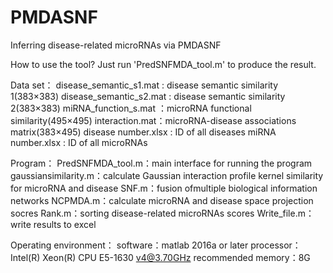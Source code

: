 # PMDASNF
Inferring disease-related microRNAs via PMDASNF

How to use the tool?
Just run 'PredSNFMDA_tool.m' to produce the result.

Data set：
disease_semantic_s1.mat :  disease semantic similarity 1(383×383)
disease_semantic_s2.mat :  disease semantic similarity 2(383×383)
miRNA_function_s.mat ：microRNA functional similarity(495×495)
interaction.mat：microRNA-disease associations  matrix(383×495)
disease number.xlsx : ID of all diseases
miRNA number.xlsx : ID of all microRNAs

Program：
PredSNFMDA_tool.m：main interface for running the program
gaussiansimilarity.m：calculate Gaussian interaction profile kernel similarity for microRNA and disease
SNF.m：fusion ofmultiple biological information networks
NCPMDA.m：calculate microRNA and disease space projection socres
Rank.m：sorting disease-related microRNAs scores
Write_file.m：write results to excel

Operating environment：
software：matlab 2016a or later
processor：Intel(R) Xeon(R) CPU E5-1630 v4@3.70GHz
recommended memory：8G






